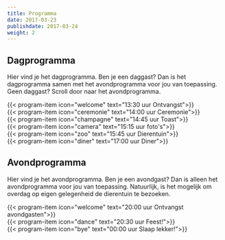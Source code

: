 ```yaml
---
title: Programma
date: 2017-03-23
publishdate: 2017-03-24
weight: 2
---
```


## Dagprogramma
Hier vind je het dagprogramma. Ben je een daggast? Dan is het dagprogramma samen met het avondprogramma voor jou van toepassing. Geen daggast? Scroll door naar het avondprogramma. 
<!-- [Google](www.google.nl) -->
<!-- TONKE plaatjes zoeken en in map zetten -->

{{< program-item icon="welcome" text="13:30 uur Ontvangst">}}
<br>
{{< program-item icon="ceremonie" text="14:00 uur Ceremonie">}}
<br>
{{< program-item icon="champagne" text="14:45 uur Toast">}}
<br>
{{< program-item icon="camera" text="15:15 uur foto's">}}
<br>
{{< program-item icon="zoo" text="15:45 uur Dierentuin">}}
<br>
{{< program-item icon="diner" text="17:00 uur Diner">}}
<br>




## Avondprogramma
Hier vind je het avondprogramma. Ben je een avondgast? Dan is alleen het avondprogramma voor jou van toepassing. Natuurlijk, is het mogelijk om overdag op eigen gelegenheid de dierentuin te bezoeken. 

{{< program-item icon="welcome" text="20:00 uur Ontvangst avondgasten">}}
<br>
{{< program-item icon="dance" text="20:30 uur Feest!">}}
<br>
{{< program-item icon="bye" text="00:00 uur Slaap lekker!">}}
<br>